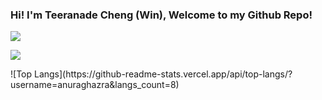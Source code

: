 ### Hi! I'm Teeranade Cheng (Win), Welcome to my Github Repo!

<div align ="center>
<p float="left">
  <a href="https://github.com/winzamark123/">
  <img align="center" src="https://github-readme-stats.vercel.app/api?username=winzamark123&count_private=true&rank_icon=github&show_icons=true&theme=codeSTACKr&include_all_commits=true&text_color=16A085&title_color=E2684A&border_radius=10&icon_color=E2684A&custom_title=Win's%20GitHub%20Stats" />
  </a>
</p>
<p float="right">
  <a href="https://github.com/winzamark123/">
  <img align="center" src="https://github-readme-stats.vercel.app/api/top-langs?username=winzamark123&theme=codeSTACKr&layout=compact" />
  </a>
</p>
</div>  
![Top Langs](https://github-readme-stats.vercel.app/api/top-langs/?username=anuraghazra&langs_count=8)
